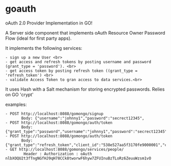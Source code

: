 goauth
=======

oAuth 2.0 Provider Implementation in GO!

A Server side component that implements oAuth Resource Owner Password Flow (ideal for first party apps).

It implements the following  services: <br>

	- sign up a new User <br>
	- get access and refresh tokens by posting username and password (grant_type = 'password'). <br>
	- get access token by posting refresh token ((grant_type = 'refresh_token') <br>
	- validate Access Token to gran access to data services.<br>
	
It uses Hash with a Salt mechanism for storing encrypted passwords. Relies on GO 'crypt'<br>

examples:

	- POST http://localhost:8088/gomongo/signup
	       Body: {"username":"johnny1","password":"secrect12345",
	- POST http://localhost:8088/gomongo/auth/token 
	       Body: {"grant_type":"password","username":"johnny1","password":"secrect12345","client_id":"538e527aa5f3170fe9000001","client_secret":"jdshgfjhdgfjhgjhgj"}
	- POST http://localhost:8088/gomongo/auth/token
		   Body: {"grant_type":"refresh_token","client_id":"538e527aa5f3170fe9000001","client_secret":"jdshgfjhdgfjhgjhgj","refresh_token":"yZljXCbCtkg50x2K5ixgQVBam8QSSv0w4qIlUhyGGcBhvVoJi9ECQvFZK8hZhXbb"}
	- GET http://localhost:8088/gomongo/services/people/
			Header : Authorization : oAuth nlbXOQU2t3fTngNGfHJ9qH78CCk8tworwF6hyw7ZFUInuBzTLoRz6ZeuuWzsm1vO